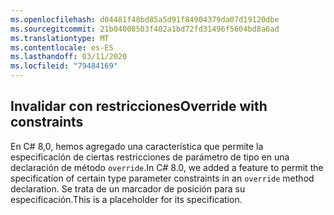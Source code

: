 ```yaml
---
ms.openlocfilehash: d04481f48bd85a5d91f84904379da07d19120dbe
ms.sourcegitcommit: 21b04008503f402a1bd72fd31496f5604bd8a6ad
ms.translationtype: MT
ms.contentlocale: es-ES
ms.lasthandoff: 03/11/2020
ms.locfileid: "79484169"
---
```

## <a name="override-with-constraints"></a><span data-ttu-id="52386-101">Invalidar con restricciones</span><span class="sxs-lookup"><span data-stu-id="52386-101">Override with constraints</span></span>

<span data-ttu-id="52386-102">En C# 8,0, hemos agregado una característica que permite la especificación de ciertas restricciones de parámetro de tipo en una declaración de método `override`.</span><span class="sxs-lookup"><span data-stu-id="52386-102">In C# 8.0, we added a feature to permit the specification of certain type parameter constraints in an `override` method declaration.</span></span> <span data-ttu-id="52386-103">Se trata de un marcador de posición para su especificación.</span><span class="sxs-lookup"><span data-stu-id="52386-103">This is a placeholder for its specification.</span></span>
